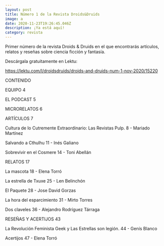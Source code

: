 ```yaml
---
layout: post
title: Número 1 de la Revista Droids&Druids
image: a
date: 2020-11-23T19:26:45.046Z
description: ¡Ya está aquí!
category: revista
---
```

Primer número de la revista Droids & Druids en el que encontrarás artículos, relatos y reseñas sobre ciencia ficción y fantasía.

Descárgala gratuitamente en Lektu:

https://lektu.com/l/droidsdruids/droids-and-druids-num-1-nov-2020/15220

CONTENIDO

EQUIPO 4

EL PODCAST 5

MICRORELATOS 6

ARTÍCULOS 7

Cultura de lo Cutremente Extraordinario: Las Revistas Pulp. 8 - Mariado Martínez

Salvando a Cthulhu 11 - Inés Galiano

Sobrevivir en el Cosmere 14 - Toni Abellán

RELATOS 17

La mascota 18 - Elena Torró

La estrella de Txuxe 25 - Len Belinchón

El Paquete 28 - Jose David Gorzas

La hora del esparcimiento 31 - Mirto Torres

Dos claveles 36 - Alejandro Rodríguez Tárraga

RESEÑAS Y ACERTIJOS 43

La Revolución Feminista Geek y Las Estrellas son legión. 44 - Genís Blanco

Acertijos 47 - Elena Torró